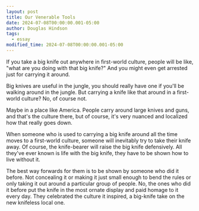 ```yaml
---
layout: post
title: Our Venerable Tools
date: 2024-07-08T00:00:00.001-05:00
author: Douglas Hindson
tags:
  - essay
modified_time: 2024-07-08T00:00:00.001-05:00
---
```

If you take a big knife out anywhere in first-world culture, people will be like, "what are you doing with that big knife?" And you might even get arrested just for carrying it around.

Big knives are useful in the jungle, you should really have one if you'll be walking around in the jungle. But carrying a knife like that around in a first-world culture? No, of course not.

Maybe in a place like America. People carry around large knives and guns, and that's the culture there, but of course, it's very nuanced and localized how that really goes down.

When someone who is used to carrying a big knife around all the time moves to a first-world culture, someone will inevitably try to take their knife away. Of course, the knife-bearer will raise the big knife defensively. All they've ever known is life with the big knife, they have to be shown how to live without it.

The best way forwards for them is to be shown by someone who did it before. Not concealing it or making it just small enough to bend the rules or only taking it out around a particular group of people. No, the ones who did it before put the knife in the most ornate display and paid homage to it every day. They celebrated the culture it inspired, a big-knife take on the new knifeless local one.